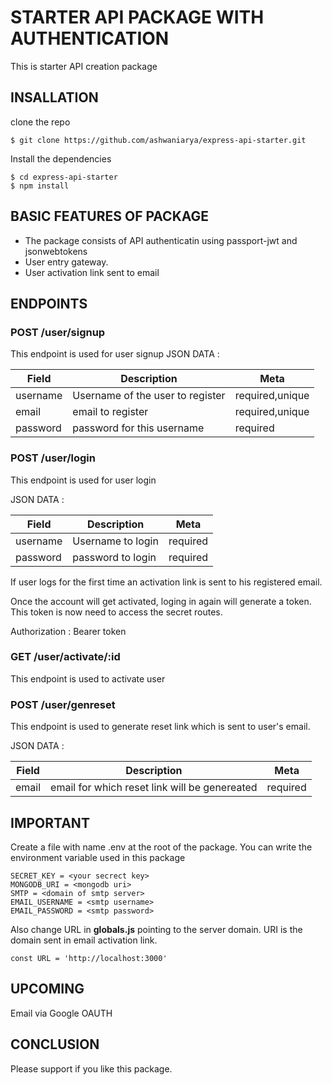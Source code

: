# STARTER API PACKAGE WITH AUTHENTICATION
This is starter API creation package
## INSALLATION

clone the repo

```
$ git clone https://github.com/ashwaniarya/express-api-starter.git 
```

Install the dependencies

```
$ cd express-api-starter
$ npm install
```
## BASIC FEATURES OF PACKAGE
* The package consists of API authenticatin using passport-jwt and jsonwebtokens
* User entry gateway.
* User activation link sent to email

## ENDPOINTS
### POST /user/signup
This endpoint is used for user signup
JSON DATA :

Field | Description | Meta
------|-------------|-----
username| Username of the user to register| required,unique
email| email to register | required,unique
password|password for this username|required

### POST /user/login
This endpoint is used for user login

JSON DATA :

Field | Description | Meta
------|-------------|-----
username| Username to login| required
password|password to login|required

If user logs for the first time an activation link is sent to his registered email.

Once the account will get activated, loging in again will generate a token. This token is now need to access the secret routes.

Authorization : Bearer token

### GET /user/activate/:id

This endpoint is used to activate user

### POST /user/genreset 
This endpoint is used to generate reset link which is sent to user's email.

JSON DATA :

Field | Description | Meta
------|-------------|-----
email| email for which reset link will be genereated| required

## IMPORTANT
Create a file with name .env at the root of the package. You can write the environment variable used in this package

```
SECRET_KEY = <your secrect key>
MONGODB_URI = <mongodb uri>
SMTP = <domain of smtp server>
EMAIL_USERNAME = <smtp username>
EMAIL_PASSWORD = <smtp password>
```
Also change URL in **globals.js** pointing to the server domain.
 URI is the domain sent in email activation link.
```
const URL = 'http://localhost:3000'
```
## UPCOMING

Email via Google OAUTH
## CONCLUSION

Please support if you like this package.
